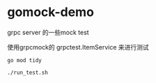 # gomock-demo

grpc server 的一些mock test

使用grpcmock的 grpctest.ItemService 来进行测试

```shell
go mod tidy

./run_test.sh

```

